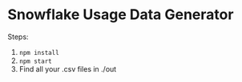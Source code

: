 # Snowflake Usage Data Generator
Steps: 
1. `npm install`
2. `npm start`
3. Find all your .csv files in ./out
